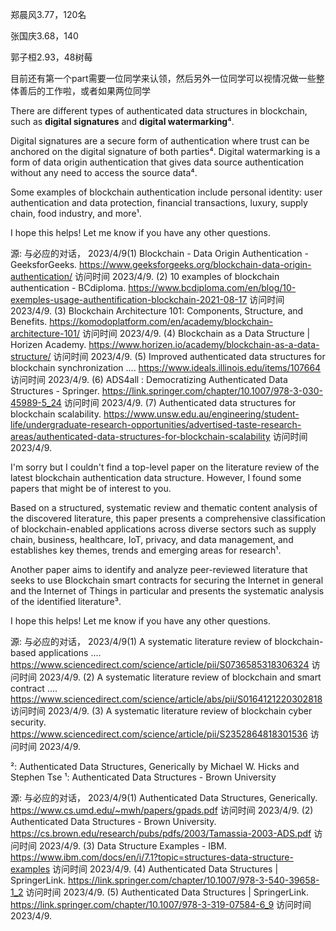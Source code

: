 

郑晨风3.77，120名

张国庆3.68，140

郭子桓2.93，48树莓

目前还有第一个part需要一位同学来认领，然后另外一位同学可以视情况做一些整体善后的工作啦，或者如果两位同学

There are different types of authenticated data structures in blockchain, such as **digital signatures** and **digital watermarking**⁴. 

Digital signatures are a secure form of authentication where trust can be anchored on the digital signature of both parties⁴. Digital watermarking is a form of data origin authentication that gives data source authentication without any need to access the source data⁴.

Some examples of blockchain authentication include personal identity: user authentication and data protection, financial transactions, luxury, supply chain, food industry, and more¹. 

I hope this helps! Let me know if you have any other questions.

源: 与必应的对话， 2023/4/9(1) Blockchain - Data Origin Authentication - GeeksforGeeks. https://www.geeksforgeeks.org/blockchain-data-origin-authentication/ 访问时间 2023/4/9.
(2) 10 examples of blockchain authentication - BCdiploma. https://www.bcdiploma.com/en/blog/10-exemples-usage-authentification-blockchain-2021-08-17 访问时间 2023/4/9.
(3) Blockchain Architecture 101: Components, Structure, and Benefits. https://komodoplatform.com/en/academy/blockchain-architecture-101/ 访问时间 2023/4/9.
(4) Blockchain as a Data Structure | Horizen Academy. https://www.horizen.io/academy/blockchain-as-a-data-structure/ 访问时间 2023/4/9.
(5) Improved authenticated data structures for blockchain synchronization .... https://www.ideals.illinois.edu/items/107664 访问时间 2023/4/9.
(6) ADS4all : Democratizing Authenticated Data Structures - Springer. https://link.springer.com/chapter/10.1007/978-3-030-45989-5_24 访问时间 2023/4/9.
(7) Authenticated data structures for blockchain scalability. https://www.unsw.edu.au/engineering/student-life/undergraduate-research-opportunities/advertised-taste-research-areas/authenticated-data-structures-for-blockchain-scalability 访问时间 2023/4/9.



I'm sorry but I couldn't find a top-level paper on the literature review of the latest blockchain authentication data structure. However, I found some papers that might be of interest to you. 

Based on a structured, systematic review and thematic content analysis of the discovered literature, this paper presents a comprehensive classification of blockchain-enabled applications across diverse sectors such as supply chain, business, healthcare, IoT, privacy, and data management, and establishes key themes, trends and emerging areas for research¹. 

Another paper aims to identify and analyze peer-reviewed literature that seeks to use Blockchain smart contracts for securing the Internet in general and the Internet of Things in particular and presents the systematic analysis of the identified literature³.

I hope this helps! Let me know if you have any other questions.

源: 与必应的对话， 2023/4/9(1) A systematic literature review of blockchain-based applications .... https://www.sciencedirect.com/science/article/pii/S0736585318306324 访问时间 2023/4/9.
(2) A systematic literature review of blockchain and smart contract .... https://www.sciencedirect.com/science/article/abs/pii/S0164121220302818 访问时间 2023/4/9.
(3) A systematic literature review of blockchain cyber security. https://www.sciencedirect.com/science/article/pii/S2352864818301536 访问时间 2023/4/9.



²: Authenticated Data Structures, Generically by Michael W. Hicks and Stephen Tse
¹: Authenticated Data Structures - Brown University

源: 与必应的对话， 2023/4/9(1) Authenticated Data Structures, Generically. https://www.cs.umd.edu/~mwh/papers/gpads.pdf 访问时间 2023/4/9.
(2) Authenticated Data Structures - Brown University. https://cs.brown.edu/research/pubs/pdfs/2003/Tamassia-2003-ADS.pdf 访问时间 2023/4/9.
(3) Data Structure Examples - IBM. https://www.ibm.com/docs/en/i/7.1?topic=structures-data-structure-examples 访问时间 2023/4/9.
(4) Authenticated Data Structures | SpringerLink. https://link.springer.com/chapter/10.1007/978-3-540-39658-1_2 访问时间 2023/4/9.
(5) Authenticated Data Structures | SpringerLink. https://link.springer.com/chapter/10.1007/978-3-319-07584-6_9 访问时间 2023/4/9.